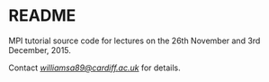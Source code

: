 # README #

MPI tutorial source code for lectures on the 26th November and 3rd December, 2015.

Contact *williamsa89@cardiff.ac.uk* for details.
